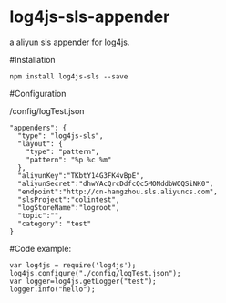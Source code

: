 # log4js-sls-appender
a aliyun sls appender for log4js.

#Installation

    npm install log4js-sls --save

#Configuration

/config/logTest.json

    "appenders": {
      "type": "log4js-sls",
      "layout": {
        "type": "pattern",
        "pattern": "%p %c %m"
      },
      "aliyunKey":"TKbtY14G3FK4vBpE",
      "aliyunSecret":"dhwYAcQrcDdfcQc5MONddbWOQSiNK0",
      "endpoint":"http://cn-hangzhou.sls.aliyuncs.com",
      "slsProject":"colintest",
      "logStoreName":"logroot",
      "topic":"",
      "category": "test"
    }

#Code example:

    var log4js = require('log4js');
    log4js.configure("./config/logTest.json");
    var logger=log4js.getLogger("test");
    logger.info("hello");
